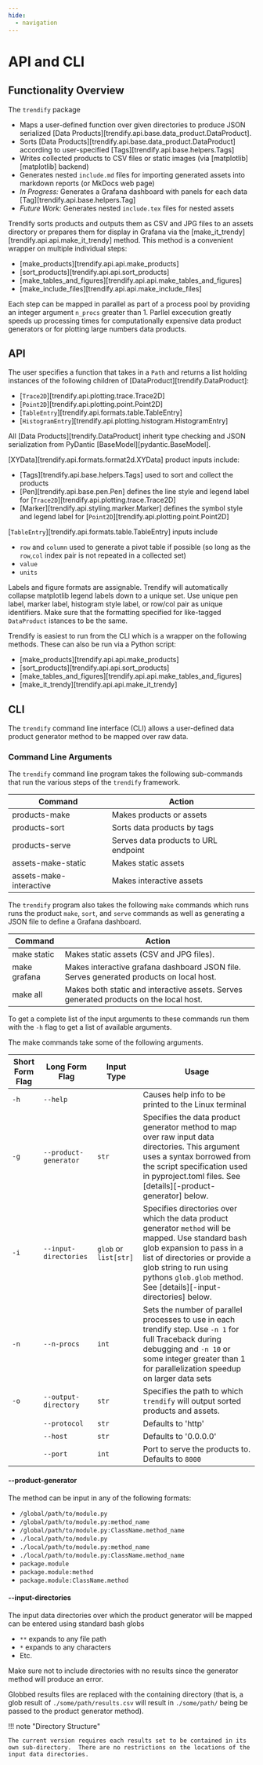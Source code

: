 ```yaml
---
hide:
  - navigation
---
```


# API and CLI

## Functionality Overview

The `trendify` package 

- Maps a user-defined function over given directories to produce JSON serialized [Data Products][trendify.api.base.data_product.DataProduct].
- Sorts [Data Products][trendify.api.base.data_product.DataProduct] according to user-specified [Tags][trendify.api.base.helpers.Tags]
- Writes collected products to CSV files or static images (via [matplotlib][matplotlib] backend)
- Generates nested `include.md` files for importing generated assets into markdown reports (or MkDocs web page)
- _In Progress:_ Generates a Grafana dashboard with panels for each data [Tag][trendify.api.base.helpers.Tag]
- _Future Work:_ Generates nested `include.tex` files for nested assets

Trendify sorts products and outputs them as CSV and JPG files to an assets directory or prepares them for display in Grafana via the [make_it_trendy][trendify.api.api.make_it_trendy] method.  This method is a convenient wrapper on multiple individual steps:

- [make_products][trendify.api.api.make_products]
- [sort_products][trendify.api.api.sort_products]
- [make_tables_and_figures][trendify.api.api.make_tables_and_figures]
- [make_include_files][trendify.api.api.make_include_files]

Each step can be mapped in parallel as part of a process pool by providing an integer argument `n_procs` greater than 1.  Parllel excecution greatly speeds up processing times for computationally expensive data product generators or for plotting large numbers data products.


## API

The user specifies a function that takes in a `Path` and returns a list holding instances of the following children of
[DataProduct][trendify.DataProduct]: 

- [`Trace2D`][trendify.api.plotting.trace.Trace2D]
- [`Point2D`][trendify.api.plotting.point.Point2D]
- [`TableEntry`][trendify.api.formats.table.TableEntry]
- [`HistogramEntry`][trendify.api.plotting.histogram.HistogramEntry]

All [Data Products][trendify.DataProduct] inherit type checking and JSON serialization from PyDantic [BaseModel][pydantic.BaseModel].  

[XYData][trendify.api.formats.format2d.XYData] product inputs include:

- [Tags][trendify.api.base.helpers.Tags] used to sort and collect the products
- [Pen][trendify.api.base.pen.Pen] defines the line style and legend label for [`Trace2D`][trendify.api.plotting.trace.Trace2D]
- [Marker][trendify.api.styling.marker.Marker] defines the symbol style and legend label for [`Point2D`][trendify.api.plotting.point.Point2D]

[`TableEntry`][trendify.api.formats.table.TableEntry] inputs include 

- `row` and `column` used to generate a pivot table if possible (so long as the `row`,`col` index pair is not repeated in a collected set)
- `value`
- `units`

Labels and figure formats are assignable.  Trendify will automatically collapse matplotlib legend labels
down to a unique set.  Use unique pen label, marker label, histogram style label, or row/col pair as unique identifiers.  Make sure that the formatting specified for like-tagged `DataProduct` istances to be the same.

Trendify is easiest to run from the CLI which is a wrapper on the following methods.  These can also be run via a Python script:

- [make_products][trendify.api.api.make_products]
- [sort_products][trendify.api.api.sort_products]
- [make_tables_and_figures][trendify.api.api.make_tables_and_figures]
- [make_it_trendy][trendify.api.api.make_it_trendy]



## CLI

The `trendify` command line interface (CLI) allows a user-defined data product generator method to be mapped over raw data.

### Command Line Arguments

The `trendify` command line program takes the following sub-commands that run the various steps of the `trendify` framework.

| Command                   | Action                                                |
| - | - |
| products-make             | Makes products or assets                              |
| products-sort             | Sorts data products by tags                           |
| products-serve            | Serves data products to URL endpoint                  |
| assets-make-static        | Makes static assets                                   |
| assets-make-interactive   | Makes interactive assets                              |

The `trendify` program also takes the following `make` commands which runs runs the product
`make`, `sort`, and `serve` commands as well as generating a JSON file to define a Grafana dashboard.

| Command                   | Action                                                                                    |
| - | - |
| make static               | Makes static assets (CSV and JPG files).                                                  |
| make grafana              | Makes interactive grafana dashboard JSON file.  Serves generated products on local host.  |
| make all                  | Makes both static and interactive assets.  Serves generated products on the local host.   |

To get a complete list of the input arguments to these commands run them with the  `-h` flag to get a list of available arguments.

The make commands take some of the following arguments.

| Short Form Flag | Long Form Flag | Input Type | Usage |
| ---- | -------------------------- | ----- | ---------- |
| `-h` | `--help`                   |       | Causes help info to be printed to the Linux terminal |
| `-g` | `--product-generator`      | `str` | Specifies the data product generator method to map over raw input data directories.  This argument uses a syntax borrowed from the script specification used in pyproject.toml files.  See [details][-product-generator] below. |
| `-i` | `--input-directories`      | `glob` or `list[str]` | Specifies directories over which the data product generator `method` will be mapped.  Use standard bash glob expansion to pass in a list of directories or provide a glob string to run using pythons `glob.glob` method. See [details][-input-directories] below.|
| `-n` | `--n-procs`                | `int` | Sets the number of parallel processes to use in each trendify step.  Use `-n 1` for full Traceback during debugging and `-n 10` or some integer greater than 1 for parallelization speedup on larger data sets |
| `-o` | `--output-directory`       | `str` | Specifies the path to which `trendify` will output sorted products and assets. |
|      | `--protocol`               | `str` | Defaults to 'http'  |
|      | `--host`                   | `str` | Defaults to '0.0.0.0' |
|      | `--port`                   | `int` | Port to serve the products to.  Defaults to `8000` |

#### --product-generator

The method can be input in any of the following formats:

- `/global/path/to/module.py`
- `/global/path/to/module.py:method_name`
- `/global/path/to/module.py:ClassName.method_name`
- `./local/path/to/module.py`
- `./local/path/to/module.py:method_name`
- `./local/path/to/module.py:ClassName.method_name`
- `package.module`
- `package.module:method`
- `package.module:ClassName.method`

#### --input-directories

The input data directories over which the product generator will be mapped can be entered using standard bash globs

- `**` expands to any file path
- `*` expands to any characters
- Etc.

Make sure not to include directories with no results since the generator method will produce an error.

Globbed results files are replaced with the containing directory (that is, a glob result of `./some/path/results.csv` will result in `./some/path/` being be passed to the product generator method).

!!! note "Directory Structure"

    The current version requires each results set to be contained in its own sub-directory.  There are no restrictions on the locations of the input data directories.
